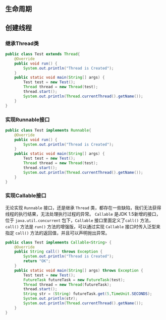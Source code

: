 ## 生命周期

## 创建线程
### 继承Thread类
```java
public class Test extends Thread{
    @Override
    public void run() {
        System.out.println("Thread is Created");
    }
    public static void main(String[] args) {
        Test test = new Test();
        Thread thread = new Thread(test);
        thread.start();
        System.out.println(Thread.currentThread().getName());
    }
}
```
### 实现Runnable接口
```java
public class Test implements Runnable{
    @Override
    public void run() {
        System.out.println("Thread is Created");
    }
    public static void main(String[] args) {
        Test test = new Test();
        Thread thread = new Thread(test);
        thread.start();
        System.out.println(Thread.currentThread().getName());
    }
}
```
### 实现Callable接口
无论实现 `Runnable` 接口，还是继承 `Thread` 类，都存在一些缺陷，我们无法获得线程的执行结果，无法处理执行过程的异常。
`Callable` 是JDK 1.5新增的接口，位于 `java.util.concurrent` 包下，`Callable` 接口里面定义了`call()` 方法，`call()` 方法是 `run()` 方法的增强版，可以通过实现 `Callable` 接口时传入泛型来指定 `call()` 方法的返回值，并且可以声明抛出异常。
```java
public class Test implements Callable<String> {
    @Override
    public String call() throws Exception {
        System.out.println("Thread is Created");
        return "OK";
    }
    public static void main(String[] args) throws Exception {
        Test test = new Test();
        FutureTask futureTask = new FutureTask(test);
        Thread thread = new Thread(futureTask);
        thread.start();
        String str = (String) futureTask.get(5,TimeUnit.SECONDS);
        System.out.println(str);
        System.out.println(Thread.currentThread().getName());
    }
}
```